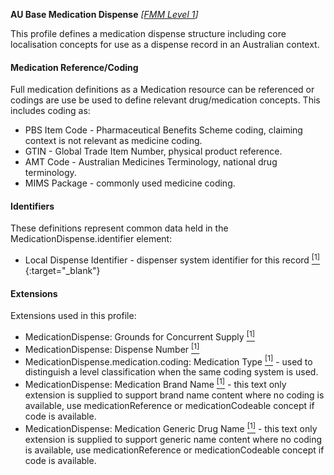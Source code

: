 **AU Base Medication Dispense**  *[[FMM Level 1](guidance.html)]*

This profile defines a medication dispense structure including core localisation concepts for use as a dispense record in an Australian context.

#### Medication Reference/Coding
Full medication definitions as a Medication resource can be referenced or codings are use be used to define relevant drug/medication concepts. This includes coding as:
* PBS Item Code - Pharmaceutical Benefits Scheme coding, claiming context is not relevant as medicine coding.
* GTIN - Global Trade Item Number, physical product reference.
* AMT Code - Australian Medicines Terminology, national drug terminology.
* MIMS Package - commonly used medicine coding.


#### Identifiers
These definitions represent common data held in the MedicationDispense.identifier element:
* Local Dispense Identifier - dispenser system identifier for this record [<sup>[1]</sup>](http://ns.electronichealth.net.au/id/hpio-scoped/dispense/1.0/index.html){:target="_blank"}


#### Extensions
Extensions used in this profile:
* MedicationDispense: Grounds for Concurrent Supply [<sup>[1]</sup>](http://hl7.org.au/fhir/StructureDefinition/grounds-for-concurrent-supply)
* MedicationDispense: Dispense Number [<sup>[1]</sup>](http://hl7.org.au/fhir/StructureDefinition/dispense-number)
* MedicationDispense.medication.coding: Medication Type [<sup>[1]</sup>](http://hl7.org.au/fhir/StructureDefinition/medication-type) - used to distinguish a level classification when the same coding system is used.
* MedicationDispense: Medication Brand Name [<sup>[1]</sup>](http://hl7.org.au/fhir/StructureDefinition/medication-brand-name) - this text only extension is supplied to support brand name content where no coding is available, use medicationReference or medicationCodeable concept if code is available.
* MedicationDispense: Medication Generic Drug Name [<sup>[1]</sup>](http://hl7.org.au/fhir/StructureDefinition/medication-generic-name) - this text only extension is supplied to support generic name content where no coding is available, use medicationReference or medicationCodeable concept if code is available.
